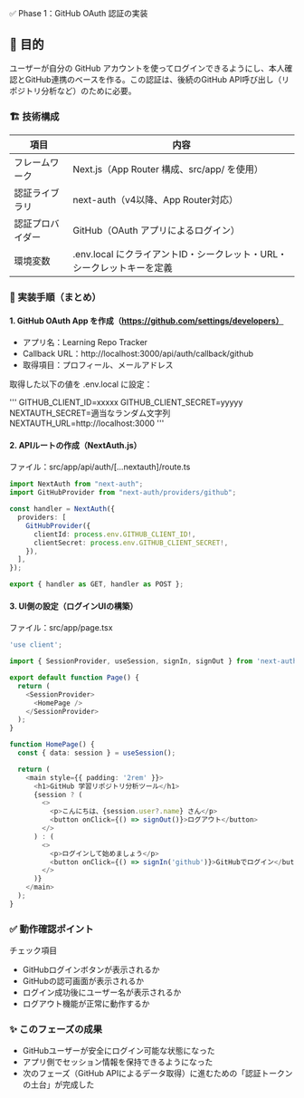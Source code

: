 ✅ Phase 1：GitHub OAuth 認証の実装

## 🎯 目的

ユーザーが自分の GitHub アカウントを使ってログインできるようにし、本人確認とGitHub連携のベースを作る。この認証は、後続のGitHub API呼び出し（リポジトリ分析など）のために必要。

### 🏗️ 技術構成

| 項目 | 内容 |
| ---- | ---- |
| フレームワーク | Next.js（App Router 構成、src/app/ を使用） |
| 認証ライブラリ | next-auth（v4以降、App Router対応） |
| 認証プロバイダー | GitHub（OAuth アプリによるログイン） |
| 環境変数 | .env.local にクライアントID・シークレット・URL・シークレットキーを定義 |

### 🔧 実装手順（まとめ）

#### 1. GitHub OAuth App を作成（https://github.com/settings/developers）

- アプリ名：Learning Repo Tracker
- Callback URL：http://localhost:3000/api/auth/callback/github
- 取得項目：プロフィール、メールアドレス

取得した以下の値を .env.local に設定：

'''
GITHUB_CLIENT_ID=xxxxx
GITHUB_CLIENT_SECRET=yyyyy
NEXTAUTH_SECRET=適当なランダム文字列
NEXTAUTH_URL=http://localhost:3000
'''

#### 2. APIルートの作成（NextAuth.js）

ファイル：src/app/api/auth/[...nextauth]/route.ts

```ts
import NextAuth from "next-auth";
import GitHubProvider from "next-auth/providers/github";

const handler = NextAuth({
  providers: [
    GitHubProvider({
      clientId: process.env.GITHUB_CLIENT_ID!,
      clientSecret: process.env.GITHUB_CLIENT_SECRET!,
    }),
  ],
});

export { handler as GET, handler as POST };
```

#### 3. UI側の設定（ログインUIの構築）

ファイル：src/app/page.tsx

```ts
'use client';

import { SessionProvider, useSession, signIn, signOut } from 'next-auth/react';

export default function Page() {
  return (
    <SessionProvider>
      <HomePage />
    </SessionProvider>
  );
}

function HomePage() {
  const { data: session } = useSession();

  return (
    <main style={{ padding: '2rem' }}>
      <h1>GitHub 学習リポジトリ分析ツール</h1>
      {session ? (
        <>
          <p>こんにちは、{session.user?.name} さん</p>
          <button onClick={() => signOut()}>ログアウト</button>
        </>
      ) : (
        <>
          <p>ログインして始めましょう</p>
          <button onClick={() => signIn('github')}>GitHubでログイン</button>
        </>
      )}
    </main>
  );
}
```

### ✅ 動作確認ポイント

チェック項目
- GitHubログインボタンが表示されるか
- GitHubの認可画面が表示されるか
- ログイン成功後にユーザー名が表示されるか
- ログアウト機能が正常に動作するか

### ✨ このフェーズの成果
- GitHubユーザーが安全にログイン可能な状態になった
- アプリ側でセッション情報を保持できるようになった
- 次のフェーズ（GitHub APIによるデータ取得）に進むための「認証トークンの土台」が完成した
